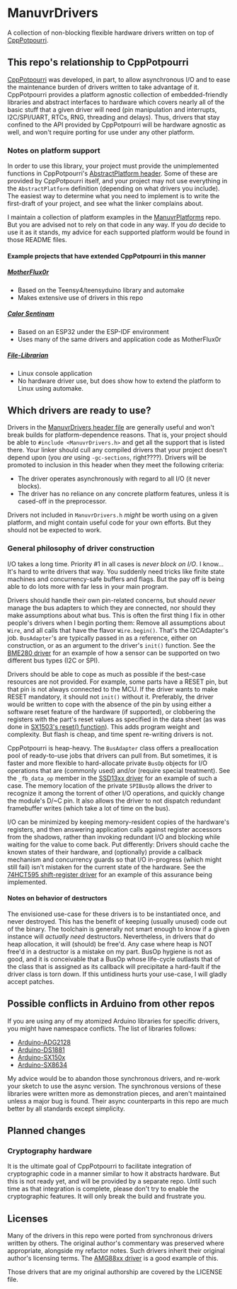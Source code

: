 # ManuvrDrivers

A collection of non-blocking flexible hardware drivers written on top of [CppPotpourri](https://github.com/jspark311/CppPotpourri).


## This repo's relationship to CppPotpourri

[CppPotpourri](https://github.com/jspark311/CppPotpourri) was developed, in part, to allow asynchronous I/O and to ease the maintenance burden of drivers written to take advantage of it. CppPotpourri provides a platform agnostic collection of embedded-friendly libraries and abstract interfaces to hardware which covers nearly all of the basic stuff that a given driver will need (pin manipulation and interrupts, I2C/SPI/UART, RTCs, RNG, threading and delays). Thus, drivers that stay confined to the API provided by CppPotpourri will be hardware agnostic as well, and won't require porting for use under any other platform.

### Notes on platform support

In order to use this library, your project must provide the unimplemented functions in CppPotpourri's [AbstractPlatform header](https://github.com/jspark311/CppPotpourri/blob/master/src/AbstractPlatform.h). Some of these are provided by CppPotpourri itself, and your project may not use everything in the `AbstractPlatform` definition (depending on what drivers you include). The easiest way to determine what you need to implement is to write the first-draft of your project, and see what the linker complains about.

I maintain a collection of platform examples in the [ManuvrPlatforms](https://github.com/jspark311/ManuvrPlatforms) repo. But you are advised not to rely on that code in any way. If you _do_ decide to use it as it stands, my advice for each supported platform would be found in those README files.

#### Example projects that have extended CppPotpourri in this manner

##### [MotherFlux0r](https://github.com/jspark311/Motherflux0r)

  * Based on the Teensy4/teensyduino library and automake
  * Makes extensive use of drivers in this repo

##### [Calor Sentinam](https://github.com/jspark311/CalorSentinam)

  * Based on an ESP32 under the ESP-IDF environment
  * Uses many of the same drivers and application code as MotherFlux0r

##### [File-Librarian](https://github.com/jspark311/File-Librarian)

  * Linux console application
  * No hardware driver use, but does show how to extend the platform to Linux using automake.


## Which drivers are ready to use?

Drivers in the [ManuvrDrivers header file](https://github.com/jspark311/ManuvrDrivers/blob/master/src/ManuvrDrivers.h) are generally useful and won't break builds for platform-dependence reasons. That is, your project should be able to `#include <ManuvrDrivers.h>` and get all the support that is listed there. Your linker should cull any compiled drivers that your project doesn't depend upon (you _are_ using `-gc-sections`, right????). Drivers will be promoted to inclusion in this header when they meet the following criteria:

  * The driver operates asynchronously with regard to all I/O (it never blocks).
  * The driver has no reliance on any concrete platform features, unless it is cased-off in the preprocessor.

Drivers not included in `ManuvrDrivers.h` _might_ be worth using on a given platform, and might contain useful code for your own efforts. But they should not be expected to work.

### General philosophy of driver construction

I/O takes a long time. Priority #1 in all cases is _never block on I/O_. I know... It's hard to write drivers that way. You suddenly need tricks like finite state machines and concurrency-safe buffers and flags. But the pay off is being able to do lots more with far less in your main program.

Drivers should handle their own pin-related concerns, but should _never_ manage the bus adapters to which they are connected, nor should they make assumptions about what bus. This is often the first thing I fix in other people's drivers when I begin porting them: Remove all assumptions about `Wire`, and all calls that have the flavor `Wire.begin()`. That's the I2CAdapter's job. `BusAdapter`'s are typically passed in as a reference, either on construction, or as an argument to the driver's `init()` function. See the [BME280 driver](https://github.com/jspark311/ManuvrDrivers/blob/master/src/BME280/BME280.h) for an example of how a sensor can be supported on two different bus types (I2C or SPI).

Drivers should be able to cope as much as possible if the best-case resources are not provided. For example, some parts have a RESET pin, but that pin is not always connected to the MCU. If the driver wants to make RESET mandatory, it should not `init()` without it. Preferably, the driver would be written to cope with the absence of the pin by using either a software reset feature of the hardware (if supported), or clobbering the registers with the part's reset values as specified in the data sheet (as was done in [SX1503's reset() function](https://github.com/jspark311/ManuvrDrivers/blob/master/src/SX1503/SX1503.cpp#L193)). This adds program weight and complexity. But flash is cheap, and time spent re-writing drivers is not.

CppPotpourri is heap-heavy. The `BusAdapter` class offers a preallocation pool of ready-to-use jobs that drivers can pull from. But sometimes, it is faster and more flexible to hard-allocate private `BusOp` objects for I/O operations that are (commonly used) and/or (require special treatment). See the `_fb_data_op` member in the [SSD13xx driver](https://github.com/jspark311/ManuvrDrivers/blob/master/src/SSD13xx/SSD13xx.h#L199) for an example of such a case. The memory location of the private `SPIBusOp` allows the driver to recognize it among the torrent of other I/O operations, and quickly change the module's D/~C pin. It also allows the driver to not dispatch redundant framebuffer writes (which take a lot of time on the bus).

I/O can be minimized by keeping memory-resident copies of the hardware's registers, and then answering application calls against register accessors from the shadows, rather than invoking redundant I/O and blocking while waiting for the value to come back. Put differently: Drivers should cache the known states of their hardware, and (optionally) provide a callback mechanism and concurrency guards so that I/O in-progress (which might still fail) isn't mistaken for the current state of the hardware. See the [74HCT595 shift-register driver](https://github.com/jspark311/ManuvrDrivers/blob/master/src/ShiftRegister/ShiftRegister.h) for an example of this assurance being implemented.

#### Notes on behavior of destructors

The envisioned use-case for these drivers is to be instantiated once, and never destroyed. This has the benefit of keeping (usually unused) code out of the binary. The toolchain is generally not smart enough to know if a given instance will _actually need_ destructors. Nevertheless, in drivers that do heap allocation, it will (should) be free'd. Any case where heap is NOT free'd in a destructor is a mistake on my part. BusOp hygiene is not as good, and it is conceivable that a BusOp whose life-cycle outlasts that of the class that is assigned as its callback will precipitate a hard-fault if the driver class is torn down. If this untidiness hurts your use-case, I will gladly accept patches.


## Possible conflicts in Arduino from other repos

If you are using any of my atomized Arduino libraries for specific drivers, you might have namespace conflicts. The list of libraries follows:

  * [Arduino-ADG2128](https://github.com/jspark311/Arduino-ADG2128)
  * [Arduino-DS1881](https://github.com/jspark311/Arduino-DS1881)
  * [Arduino-SX150x](https://github.com/jspark311/Arduino-SX150x)
  * [Arduino-SX8634](https://github.com/jspark311/Arduino-SX8634)

My advice would be to abandon those synchronous drivers, and re-work your sketch to use the async version. The synchronous versions of these libraries were written more as demonstration pieces, and aren't maintained unless a major bug is found. Their async counterparts in this repo are much better by all standards except simplicity.


## Planned changes

### Cryptography hardware

It is the ultimate goal of CppPotpourri to facilitate integration of cryptographic code in a manner similar to how it abstracts hardware. But this is not ready yet, and will be provided by a separate repo. Until such time as that integration is complete, please don't try to enable the cryptographic features. It will only break the build and frustrate you.


## Licenses

Many of the drivers in this repo were ported from synchronous drivers written by others. The original author's commentary was preserved where appropriate, alongside my refactor notes. Such drivers inherit their original author's licensing terms. The [AMG88xx driver](https://github.com/jspark311/ManuvrDrivers/blob/master/src/AMG88xx/AMG88xx.h) is a good example of this.

Those drivers that are my original authorship are covered by the LICENSE file.
